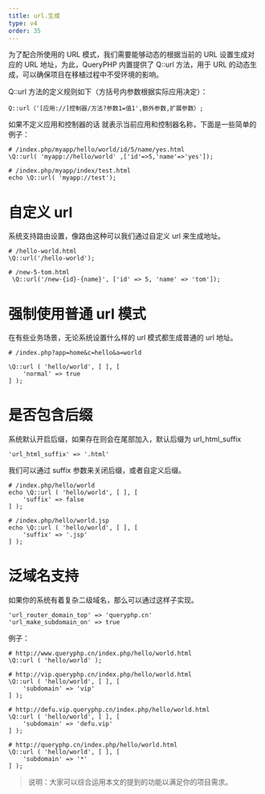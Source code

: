 ```yaml
---
title: url.生成
type: v4
order: 35
---
```


为了配合所使用的 URL 模式，我们需要能够动态的根据当前的 URL 设置生成对应的 URL 地址，为此，QueryPHP 内置提供了 Q::url 方法，用于 URL 的动态生成，可以确保项目在移植过程中不受环境的影响。

Q::url 方法的定义规则如下（方括号内参数根据实际应用决定）：
~~~
Q::url（'[应用://]控制器/方法?参数1=值1',额外参数,扩展参数）;
~~~

如果不定义应用和控制器的话 就表示当前应用和控制器名称，下面是一些简单的例子：
~~~
# /index.php/myapp/hello/world/id/5/name/yes.html
\Q::url( 'myapp://hello/world' ,['id'=>5,'name'=>'yes']);

# /index.php/myapp/index/test.html
echo \Q::url( 'myapp://test');
~~~

# 自定义 url
系统支持路由设置，像路由这种可以我们通过自定义 url 来生成地址。
~~~
# /hello-world.html
\Q::url('/hello-world');

# /new-5-tom.html
 \Q::url('/new-{id}-{name}', ['id' => 5, 'name' => 'tom']);
~~~

# 强制使用普通 url 模式
在有些业务场景，无论系统设置什么样的 url 模式都生成普通的 url 地址。
~~~
# /index.php?app=home&c=hello&a=world

\Q::url ( 'hello/world', [ ], [ 
    'normal' => true 
] );
~~~

# 是否包含后缀
系统默认开启后缀，如果存在则会在尾部加入，默认后缀为 url_html_suffix
~~~
'url_html_suffix' => '.html'
~~~
我们可以通过 suffix 参数来关闭后缀，或者自定义后缀。
~~~
# /index.php/hello/world
echo \Q::url ( 'hello/world', [ ], [ 
    'suffix' => false 
] );

# /index.php/hello/world.jsp
echo \Q::url ( 'hello/world', [ ], [ 
    'suffix' => '.jsp' 
] );
~~~

# 泛域名支持
如果你的系统有着复杂二级域名，那么可以通过这样子实现。
~~~
'url_router_domain_top' => 'queryphp.cn'
'url_make_subdomain_on' => true
~~~

例子：
~~~
# http://www.queryphp.cn/index.php/hello/world.html
\Q::url ( 'hello/world' );

# http://vip.queryphp.cn/index.php/hello/world.html
\Q::url ( 'hello/world', [ ], [ 
    'subdomain' => 'vip' 
] );

# http://defu.vip.queryphp.cn/index.php/hello/world.html
\Q::url ( 'hello/world', [ ], [ 
    'subdomain' => 'defu.vip' 
] );

# http://queryphp.cn/index.php/hello/world.html
\Q::url ( 'hello/world', [ ], [
    'subdomain' => '*'
] );
~~~

> 说明：大家可以综合运用本文的提到的功能以满足你的项目需求。